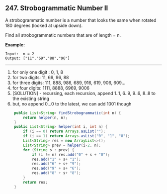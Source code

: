 ## 247. Strobogrammatic Number II

A strobogrammatic number is a number that looks the same when rotated 180 degrees (looked at upside down).

Find all strobogrammatic numbers that are of length = n.

**Example:**

```
Input:  n = 2
Output: ["11","69","88","96"]
```

---

1. for only one digit : 0, 1, 8
2. for two digits: 11, 69, 96, 88
3. for three digits: 111, 888, 986, 689, 916, 619, 906, 609...
4. for four digits: 1111, 8888, 6969, 9006  
5. [SOLUTION] - recursing, each recursion, append 1..1, 6..9, 9..6, 8..8 to the existing string
6. but, no append 0...0 to the latest, we can add 1001 though

```java
    public List<String> findStrobogrammatic(int n) {
        return helper(n, n);
    }
    public List<String> helper(int i, int n) {
        if (i == 0) return Arrays.asList("");
        if (i == 1) return Arrays.asList("0", "1", "8");
        List<String> res = new ArrayList<>();
        List<String> prev = helper(i-2, n);
        for (String s : prev) {
            if (i != n) res.add("0" + s + "0");
            res.add("1" + s+ "1");
            res.add("6" + s+ "9");
            res.add("9" + s+ "6");
            res.add("8" + s+ "8");
        }
        return res;
    }
```

